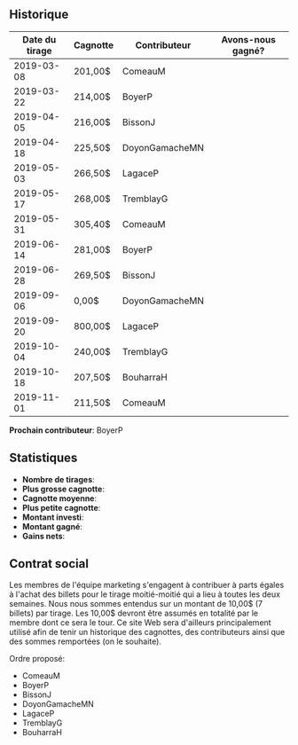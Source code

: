 ## Historique

| Date du tirage | Cagnotte | Contributeur | Avons-nous gagné? |
| --- | --- | --- | :---: |
| 2019-03-08 | 201,00$ | ComeauM | <i class="far fa-sad-tear"></i> |
| 2019-03-22 | 214,00$ | BoyerP | <i class="far fa-sad-tear"></i> |
| 2019-04-05 | 216,00$ | BissonJ | <i class="far fa-sad-tear"></i> |
| 2019-04-18 | 225,50$ | DoyonGamacheMN | <i class="far fa-sad-tear"></i> |
| 2019-05-03 | 266,50$ | LagaceP | <i class="far fa-sad-tear"></i> |
| 2019-05-17 | 268,00$ | TremblayG | <i class="far fa-sad-tear"></i> |
| 2019-05-31 | 305,40$ | ComeauM | <i class="far fa-sad-tear"></i> |
| 2019-06-14 | 281,00$ | BoyerP | <i class="far fa-sad-tear"></i> |
| 2019-06-28 | 269,50$ | BissonJ | <i class="far fa-sad-tear"></i> |
| 2019-09-06 | 0,00$ | DoyonGamacheMN | <i class="far fa-sad-tear"></i> |
| 2019-09-20 | 800,00$ | LagaceP | <i class="far fa-sad-tear"></i> |
| 2019-10-04 | 240,00$ | TremblayG | <i class="far fa-sad-tear"></i> |
| 2019-10-18 | 207,50$ | BouharraH | <i class="far fa-sad-tear"></i> |
| 2019-11-01 | 211,50$ | ComeauM | <i class="far fa-sad-tear"></i> |

**Prochain contributeur**: BoyerP

## Statistiques

- **Nombre de tirages**: <span id="nombre-de-tirages"></span>
- **Plus grosse cagnotte**: <span id="plus-grosse-cagnotte"></span>
- **Cagnotte moyenne**: <span id="cagnotte-moyenne"></span>
- **Plus petite cagnotte**: <span id="plus-petite-cagnotte"></span>
- **Montant investi**: <span id="montant-investi"></span>
- **Montant gagné**: <span id="montant-gagne"></span>
- **Gains nets**: <span id="gains-nets"></span>

## Contrat social

Les membres de l'équipe marketing s'engagent à contribuer à parts égales à
l'achat des billets pour le tirage moitié-moitié qui a lieu à toutes les deux
semaines. Nous nous sommes entendus sur un montant de 10,00$ (7 billets) par
tirage. Les 10,00$ devront être assumés en totalité par le membre dont ce sera
le tour. Ce site Web sera d'ailleurs principalement utilisé afin de tenir un
historique des cagnottes, des contributeurs ainsi que des sommes remportées (on
le souhaite).

Ordre proposé:

- ComeauM
- BoyerP
- BissonJ
- DoyonGamacheMN
- LagaceP
- TremblayG
- BouharraH
